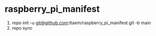 # raspberry_pi_manifest


1. repo init -u git@github.com:ttaem/raspberry_pi_manifest.git -b main
2. repo sync
